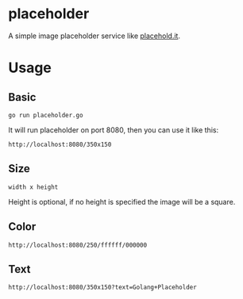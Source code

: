 placeholder
===========

A simple image placeholder service like [placehold.it](http://placehold.it).


# Usage

## Basic

    go run placeholder.go

It will run placeholder on port 8080, then you can use it like this:

    http://localhost:8080/350x150

## Size

    width x height


Height is optional, if no height is specified the image will be a square.

## Color

    http://localhost:8080/250/ffffff/000000

## Text

    http://localhost:8080/350x150?text=Golang+Placeholder